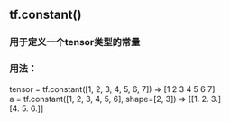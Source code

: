 ## tf.constant()
### 用于定义一个tensor类型的常量
### 用法：
tensor = tf.constant([1, 2, 3, 4, 5, 6, 7]) => [1 2 3 4 5 6 7]  
a = tf.constant([1, 2, 3, 4, 5, 6], shape=[2, 3]) => [[1. 2. 3.]  
                                                      [4. 5. 6.]]  



